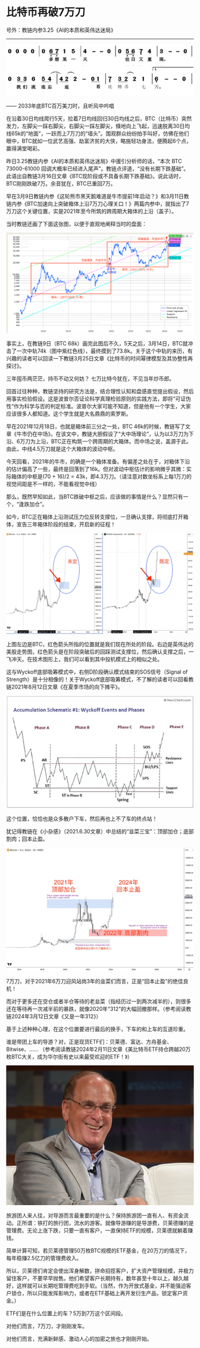 # 比特币再破7万刀

号外：教链内参3.25《AI的本质和英伟达迷局》

* * *

![](2024-03-26-A01.png)

—— 2033年底BTC百万美刀时，且听风中吟唱

在沿着30日均线爬行5天，拉着7日均线回归30日均线之后，BTC（比特币）突然发力，左脚尖一踩右脚尖，右脚尖一踩左脚尖，倏地向上飞起，迅速脱离30日均线65k的“地面”，一跃而上7万刀的“墙头”。围观群众纷纷拍手叫好，仿佛在他们眼中，BTC就如一位武艺高强、劫富济贫的大侠，略施轻功身法，便腾起6个点，赢得满堂喝彩。

昨日3.25教链内参《AI的本质和英伟达迷局》中援引分析师的话，“本次 BTC 73000-61000 回调大概率已经进入尾声”。教链点评道，“没有长期下跌基础”。此语出自教链3月16日文章《BTC现阶段或不具备长期下跌基础》。说此话时，BTC刚刚跌破7万。余音犹在，BTC已重回7万。

早在3月9日教链内参《这轮熊市黑天鹅难道是牛市提前1年启动？》和3月11日教链内参《BTC加速向上突破箱体上沿7万刀心理关口！》两篇内参中，就指出了7万刀这个关键位置，实是2021年至今所筑的跨周期大箱体的上沿（盖子）。

当时教链还画了下面这张图，以便于直观地阐释当时的盘面：

![](2024-03-26-A02.png)

事实上，在教链9日（BTC 68k）画完此图后不久，5天之后，3月14日，BTC就冲击了一次中轨74k（图中紫红色线），最终摸到了73.8k。关于这个中轨的来历，有兴趣的读者可以回读一下教链3月25日文章《比特币的时间幂律模型及其协整性再探讨》。

三年囤币两茫茫，持币不动又何妨？
七万比特今犹在，不见当年炒币郎。

回首过往种种，教链坚持的研究方法是，结合理性认知和盘感直觉提出假设，然后用事实检验假设。这是波普尔否证论科学真理检验原则的实践方法，即将“可证伪性”作为科学与否的判定标准。波普尔大家可能不知道，但是他有一个学生，大家应该很多人都知道。这个学生就是大名鼎鼎的索罗斯。

早在2021年12月18日，也就是箱体前三分之一处，BTC 46k的时候，教链写了文章《牛市仍在中场》。在该文中，教链大胆假设了“大中场理论”，认为以3万刀为下沿、6万刀为上沿，BTC正在构筑一个跨周期的大箱体。而中场之说，盖源于此。由此，中线4.5万刀就是这个大箱体的波动中枢。

今天回看，2021年的牛市，的确是一个箱体准备。有偏差之处在于，对箱体下沿的估计偏高了一些，最终是回落到了16k。但对波动中枢估计的影响微乎其微：实际箱体的中枢是(70 + 16)/2 = 43k，即4.3万刀。（请注意对数坐标系上每1万刀的视觉间距是不一样的，不能看视觉中线）

那么，既然早知如此，当BTC跌破中枢之后，应该做的事情是什么？显然只有一个，“逢跌加仓”。

如今，BTC正在箱体上沿测试压力位反转支撑位，一旦确认支撑，将彻底打开箱体，宣告三年箱体阶段的结束，开启新的征程！

![](2024-03-26-A03.jpeg)

上图左边是BTC，红色箭头所指的位置就是我们现在所处的阶段。右边是英伟达的美股走势图，红色箭头是在阶段突破后的回踩测试支撑位，然后确认支撑之后，一飞冲天。在技术图形上，我们可以看到其中投机模式上的相似之处。

这与Wyckoff底部吸筹模式中，右侧D阶段确认模式结束的SOS信号（Signal of Strength）是十分相像的！关于Wyckoff底部吸筹模式，不了解的读者可以回看教链2021年8月12日文章《在夏季市场的向下摊平》。

![](2024-03-26-A04.png)

这个位置，恰恰也是众多散户下车，然后再也上不了车的终点站！

犹记得教链在《小杂感》（2021.6.30文章）中总结的“韭菜三宝”：顶部加仓；底部割肉；回本止盈。

![](2024-03-26-A05.jpeg)

7万刀，对于2021年6万刀迎风站岗3年的韭菜们而言，正是“回本止盈”的绝佳良机！

而对于更多还在空仓或者半仓等待的老韭菜（指经历过一到两次减半的），则很多还在等待再一次减半前的暴跌，就像2020年“312”的大幅回撤那样。（参考阅读教链2024年3月12日文章《又是一年312》）

基于上述种种心理，在这个位置要进行最后的换手，下车的和上车的互道珍重。

谁是带团上车的导游？对，正是现货ETF们：贝莱德、富达、方舟基金、Bitwise、…… （参考阅读教链2024年2月11日文章《美比特币ETF持仓跨越20万枚BTC大关，成为华尔街有史以来最受欢迎的ETF！》）

![](2024-03-26-A06.png)

旅游团人来人往，对导游而言最重要的是什么？保持旅游团一直有人、有资金流动。正所谓：铁打的旅行团，流水的游客。就像导游赚的是导游费，贝莱德赚的是管理费。无论上涨下跌，只要一直有客户，一直保持ETF的规模，贝莱德就躺着赚钱。

简单计算可知，若贝莱德管理50万枚BTC规模的ETF基金，在20万刀的情况下，每年稳赚2.5亿刀的管理费收入。

所以，贝莱德们肯定会使出浑身解数，拼命招揽客户，扩大资产管理规模，并极力留住客户，不要早早抛售。他们希望客户长期持有，数年甚至十年以上，越久越好，这样就可以长期吃管理费吃到手软。（当然，作为开放式基金，并不能强迫客户锁仓，所以只能发挥影响力，或者在ETF基础上再开发衍生产品，锁定客户资金。）

ETF们是在什么位置上的车？5万到7万这个区间段。

对他们而言，7万刀，才刚刚发车。

对他们而言，充满新鲜感、激动人心的加密之旅也才刚刚开始。

